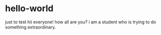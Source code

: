 # hello-world
just to  test
hii everyone!
how all are you? i am a student who is trying to do something extraordinary.
